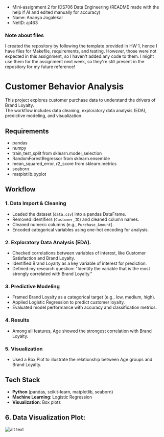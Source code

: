 - Mini-assignment 2 for IDS706 Data Engineering (README made with the help if AI and edited manually for accuracy)
- Name: Ananya Jogalekar
- NetID: aj463

### Note about files

I created the repository by following the template provided in HW 1, hence I have files for Makefile, requirements, and testing. However, those were not expected in this assignment, so I haven't added any code to them. I might use them for the assignment next week, so they're still present in the repository for my future reference!

# Customer Behavior Analysis

This project explores customer purchase data to understand the drivers of Brand Loyalty.  
The workflow includes data cleaning, exploratory data analysis (EDA), predictive modeling, and visualization.

## Requirements
- pandas
- numpy
- train_test_split from sklearn.model_selection
- RandomForestRegressor from sklearn.ensemble
- mean_squared_error, r2_score from sklearn.metrics
- seaborn
- matplotlib.pyplot 

## Workflow

### 1. Data Import & Cleaning
- Loaded the dataset (`data.csv`) into a pandas DataFrame.
- Removed identifiers (`Customer_ID`) and cleaned column names.
- Cleaned numeric columns (e.g., `Purchase_Amount`).
- Encoded categorical variables using one-hot encoding for analysis.

### 2. Exploratory Data Analysis (EDA).
- Checked correlations between variables of interest, like Customer Satisfaction and Brand Loyalty.
- Identified Brand Loyalty as a key variable of interest for prediction.
- Defined my research question: "Identify the variable that is the most strongly correlated with Brand Loyalty."

### 3. Predictive Modeling
- Framed Brand Loyalty as a categorical target (e.g., low, medium, high).
- Applied Logistic Regression to predict customer loyalty.
- Evaluated model performance with accuracy and classification metrics.

### 4. Results
- Among all features, Age showed the strongest correlation with Brand Loyalty.

### 5. Visualization
- Used a Box Plot to illustrate the relationship between Age groups and Brand Loyalty.

## Tech Stack
- **Python** (pandas, scikit-learn, matplotlib, seaborn)
- **Machine Learning**: Logistic Regression
- **Visualization**: Box plots

## 6. Data Visualization Plot:
![alt text](image.png)